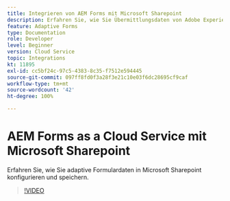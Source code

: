 ```yaml
---
title: Integrieren von AEM Forms mit Microsoft Sharepoint
description: Erfahren Sie, wie Sie Übermittlungsdaten von Adobe Experience Manager Forms as a Cloud Service in Microsoft Sharepoint speichern.
feature: Adaptive Forms
type: Documentation
role: Developer
level: Beginner
version: Cloud Service
topic: Integrations
kt: 11895
exl-id: cc5bf24c-97c5-4383-8c35-f7512e594445
source-git-commit: 097ff8fd0f3a28f3e21c10e03f6dc28695cf9caf
workflow-type: tm+mt
source-wordcount: '42'
ht-degree: 100%

---
```


# AEM Forms as a Cloud Service mit Microsoft Sharepoint

Erfahren Sie, wie Sie adaptive Formulardaten in Microsoft Sharepoint konfigurieren und speichern.

>[!VIDEO](https://video.tv.adobe.com/v/3415793/?quality=12&learn=on)
